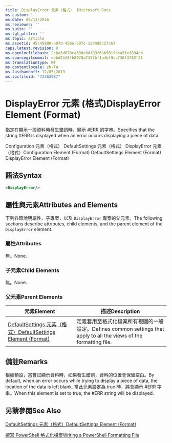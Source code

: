 ```yaml
---
title: DisplayError 元素（格式） |Microsoft Docs
ms.custom: ''
ms.date: 09/13/2016
ms.reviewer: ''
ms.suite: ''
ms.tgt_pltfrm: ''
ms.topic: article
ms.assetid: 45c45800-a87d-456e-b07c-12d4d8c27c67
caps.latest.revision: 8
ms.openlocfilehash: 2c6a3d678ca68dc0d189f6ab981fdea5fef894cb
ms.sourcegitcommit: debd2b38fb8070a7357bf1a4bf9cc736f3702f31
ms.translationtype: MT
ms.contentlocale: zh-TW
ms.lasthandoff: 12/05/2019
ms.locfileid: "72363987"
---
```

# <a name="displayerror-element-format"></a><span data-ttu-id="e23b7-102">DisplayError 元素 (格式)</span><span class="sxs-lookup"><span data-stu-id="e23b7-102">DisplayError Element (Format)</span></span>

<span data-ttu-id="e23b7-103">指定在顯示一段資料時發生錯誤時，顯示 #ERR 的字串。</span><span class="sxs-lookup"><span data-stu-id="e23b7-103">Specifies that the string #ERR is displayed when an error occurs displaying a piece of data.</span></span>

<span data-ttu-id="e23b7-104">Configuration 元素（格式） DefaultSettings 元素（格式） DisplayError 元素（格式）</span><span class="sxs-lookup"><span data-stu-id="e23b7-104">Configuration Element (Format) DefaultSettings Element (Format) DisplayError Element (Format)</span></span>

## <a name="syntax"></a><span data-ttu-id="e23b7-105">語法</span><span class="sxs-lookup"><span data-stu-id="e23b7-105">Syntax</span></span>

```xml
<DisplayError/>
```

## <a name="attributes-and-elements"></a><span data-ttu-id="e23b7-106">屬性與元素</span><span class="sxs-lookup"><span data-stu-id="e23b7-106">Attributes and Elements</span></span>

<span data-ttu-id="e23b7-107">下列各節說明屬性、子專案，以及 `DisplayError` 專案的父元素。</span><span class="sxs-lookup"><span data-stu-id="e23b7-107">The following sections describe attributes, child elements, and the parent element of the `DisplayError` element.</span></span>

### <a name="attributes"></a><span data-ttu-id="e23b7-108">屬性</span><span class="sxs-lookup"><span data-stu-id="e23b7-108">Attributes</span></span>

<span data-ttu-id="e23b7-109">無。</span><span class="sxs-lookup"><span data-stu-id="e23b7-109">None.</span></span>

### <a name="child-elements"></a><span data-ttu-id="e23b7-110">子元素</span><span class="sxs-lookup"><span data-stu-id="e23b7-110">Child Elements</span></span>

<span data-ttu-id="e23b7-111">無。</span><span class="sxs-lookup"><span data-stu-id="e23b7-111">None.</span></span>

### <a name="parent-elements"></a><span data-ttu-id="e23b7-112">父元素</span><span class="sxs-lookup"><span data-stu-id="e23b7-112">Parent Elements</span></span>

|<span data-ttu-id="e23b7-113">元素</span><span class="sxs-lookup"><span data-stu-id="e23b7-113">Element</span></span>|<span data-ttu-id="e23b7-114">描述</span><span class="sxs-lookup"><span data-stu-id="e23b7-114">Description</span></span>|
|-------------|-----------------|
|[<span data-ttu-id="e23b7-115">DefaultSettings 元素（格式）</span><span class="sxs-lookup"><span data-stu-id="e23b7-115">DefaultSettings Element (Format)</span></span>](./defaultsettings-element-format.md)|<span data-ttu-id="e23b7-116">定義套用至格式化檔案所有視圖的一般設定。</span><span class="sxs-lookup"><span data-stu-id="e23b7-116">Defines common settings that apply to all the views of the formatting file.</span></span>|

## <a name="remarks"></a><span data-ttu-id="e23b7-117">備註</span><span class="sxs-lookup"><span data-stu-id="e23b7-117">Remarks</span></span>

<span data-ttu-id="e23b7-118">根據預設，當嘗試顯示資料時，如果發生錯誤，資料的位置會保留空白。</span><span class="sxs-lookup"><span data-stu-id="e23b7-118">By default, when an error occurs while trying to display a piece of data, the location of the data is left blank.</span></span> <span data-ttu-id="e23b7-119">當此元素設定為 true 時，將會顯示 #ERR 字串。</span><span class="sxs-lookup"><span data-stu-id="e23b7-119">When this element is set to true, the #ERR string will be displayed.</span></span>

## <a name="see-also"></a><span data-ttu-id="e23b7-120">另請參閱</span><span class="sxs-lookup"><span data-stu-id="e23b7-120">See Also</span></span>

[<span data-ttu-id="e23b7-121">DefaultSettings 元素（格式）</span><span class="sxs-lookup"><span data-stu-id="e23b7-121">DefaultSettings Element (Format)</span></span>](./defaultsettings-element-format.md)

[<span data-ttu-id="e23b7-122">撰寫 PowerShell 格式化檔案</span><span class="sxs-lookup"><span data-stu-id="e23b7-122">Writing a PowerShell Formatting File</span></span>](./writing-a-powershell-formatting-file.md)
